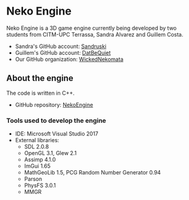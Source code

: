 # Neko Engine

Neko Engine is a 3D game engine currently being developed by two students from CITM-UPC Terrassa, Sandra Alvarez and Guillem Costa.

- Sandra's GitHub account: [Sandruski](https://github.com/Sandruski)
- Guillem's GitHub account: [DatBeQuiet](https://github.com/DatBeQuiet)
- Our GitHub organization: [WickedNekomata](https://github.com/WickedNekomata)

## About the engine

The code is written in C++.

- GitHub repository: [NekoEngine](https://github.com/WickedNekomata/NekoEngine)

### Tools used to develop the engine

- IDE: Microsoft Visual Studio 2017
- External libraries: 
	- SDL 2.0.8
	- OpenGL 3.1, Glew 2.1
	- Assimp 4.1.0
	- ImGui 1.65
	- MathGeoLib 1.5, PCG Random Number Generator 0.94
	- Parson
	- PhysFS 3.0.1
	- MMGR
